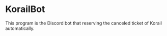 # KorailBot
This program is the Discord bot that reserving the canceled ticket of Korail automatically.